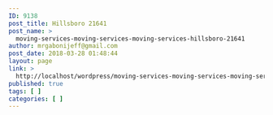 ```yaml
---
ID: 9138
post_title: Hillsboro 21641
post_name: >
  moving-services-moving-services-moving-services-hillsboro-21641
author: mrgabonijeff@gmail.com
post_date: 2018-03-28 01:48:44
layout: page
link: >
  http://localhost/wordpress/moving-services-moving-services-moving-services-hillsboro-21641/
published: true
tags: [ ]
categories: [ ]
---
```

